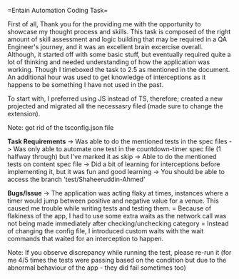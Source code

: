 =Entain Automation Coding Task=

First of all, Thank you for the providing me with the opportunity to showcase my thought process and skills.
This task is composed of the right amount of skill assessment and logic building that may be required in a QA Engineer's journey, and it was an excellent brain excercise overall. Although, it started off with some basic stuff, but eventually required quite a lot of thinking
and needed understanding of how the application was working. Though I timeboxed the task to 2.5 as mentioned in the document. An additional hour was used to get knowledge of interceptions as it happens to be something I have not used in the past.

To start with, I preferred using JS instead of TS, therefore; created a new projected and migrated all the necessasry filed (made sure to change the extension). 

Note: got rid of the tsconfig.json file 


**Task Requirements**
-> Was able to do the mentioned tests in the spec files 
-> Was only able to automate one test in the countdown-timer spec file (1 halfway through) but I've marked it as skip
-> Able to do the mentioned tests on content spec file
-> Did a bit of learning for interceptions before implementing it, but it was fun and good learning
-> You should be able to access the branch 'test/Shaheeruddin-Ahmed'


**Bugs/Issue**
-> The application was acting flaky at times, instances where a timer would jump between positive and negative value for a venue. This caused me trouble while writing tests and testing them.
= Because of flakiness of the app, I had to use some extra waits as the network call was not being made immediately after checking/unchecking category
= Instead of changing the config file, I introduced custom waits with the wait commands that waited for an interception to happen. 

Note: If you observe discrepancy while running the test, please re-run it (for me 4/5 times the tests were passing based on the condition but due to the abnormal behaviour of the app - they did fail sometimes too) 

